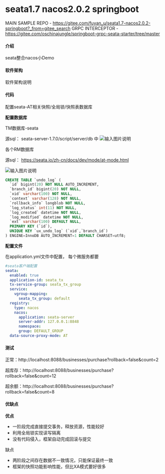 # seata1.7 nacos2.0.2 springboot

MAIN SAMPLE REPO - https://gitee.com/fuyan_u/seata1.7-nacos2.0.2-springboot?_from=gitee_search
GRPC INTERCEPTOR - https://gitee.com/oschinajungle/springboot-grpc-seata-starter/tree/master

#### 介绍
seata整合nacos小Demo

#### 软件架构
软件架构说明


#### 代码

配置seata-AT相关快照/全局锁/快照表数据库

**配置数据库**

TM数据库-seata

源sql： seata-server-1.7.0/script/server/db 中
![输入图片说明](https://foruda.gitee.com/images/1701220753915106373/575e3d76_10767404.png "屏幕截图")

各个RM数据库

源sql： https://seata.io/zh-cn/docs/dev/mode/at-mode.html

![输入图片说明](https://foruda.gitee.com/images/1701220766608726288/cf9c4384_10767404.png "屏幕截图")
```sql
CREATE TABLE `undo_log` (
  `id` bigint(20) NOT NULL AUTO_INCREMENT,
  `branch_id` bigint(20) NOT NULL,
  `xid` varchar(100) NOT NULL,
  `context` varchar(128) NOT NULL,
  `rollback_info` longblob NOT NULL,
  `log_status` int(11) NOT NULL,
  `log_created` datetime NOT NULL,
  `log_modified` datetime NOT NULL,
  `ext` varchar(100) DEFAULT NULL,
  PRIMARY KEY (`id`),
  UNIQUE KEY `ux_undo_log` (`xid`,`branch_id`)
) ENGINE=InnoDB AUTO_INCREMENT=1 DEFAULT CHARSET=utf8;

```

**配置文件**

在application.yml文件中配置， 每个微服务都要

```yaml
#seata客户端配置
seata:
  enabled: true
  application-id: seata_tx
  tx-service-group: seata_tx_group
  service:
    vgroup-mapping:
      seata_tx_group: default
  registry:
    type: nacos
    nacos:
      application: seata-server
      server-addr: 127.0.0.1:8848
      namespace:
      group: DEFAULT_GROUP
  data-source-proxy-mode: AT
```

#### 测试

正常：http://localhost:8088/businesses/purchase?rollback=false&count=2

超库存：http://localhost:8088/businesses/purchase?rollback=false&count=12

超余额：http://localhost:8088/businesses/purchase?rollback=false&count=8

#### 优缺点

**优点**

- 一阶段完成直接提交事务，释放资源，性能较好
- 利用全局锁实现读写隔离
- 没有代码侵入，框架自动完成回滚与提交

缺点

- 两阶段之间存在数据不一致情况，只能保证最终一致
- 框架的快照功能影响性能，但比XA模式要好很多



